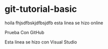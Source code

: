 # git-tutorial-basic


hoila fhjsdfbskjdfbsjdfb
esta linea se hizo online

Prueba Con GitHub

Esta linea se hizo con Visual Studio
